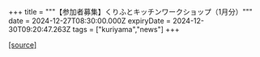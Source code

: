 +++
title = """【参加者募集】くりふとキッチンワークショップ（1月分）"""
date = 2024-12-27T08:30:00.000Z
expiryDate = 2024-12-30T09:20:47.263Z
tags = ["kuriyama","news"]
+++


[[source]](https://www.town.kuriyama.hokkaido.jp/soshiki/53/22552.html)
